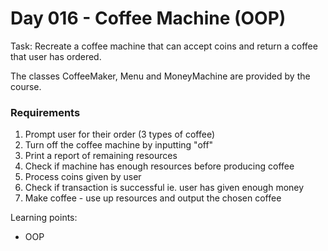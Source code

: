 # Day 016 - Coffee Machine (OOP)

Task: Recreate a coffee machine that can accept coins and return a coffee that user has ordered. 

The classes CoffeeMaker, Menu and MoneyMachine are provided by the course.

### Requirements
1. Prompt user for their order (3 types of coffee)
2. Turn off the coffee machine by inputting "off"
3. Print a report of remaining resources
4. Check if machine has enough resources before producing coffee
5. Process coins given by user
6. Check if transaction is successful ie. user has given enough money
7. Make coffee - use up resources and output the chosen coffee

Learning points:
- OOP